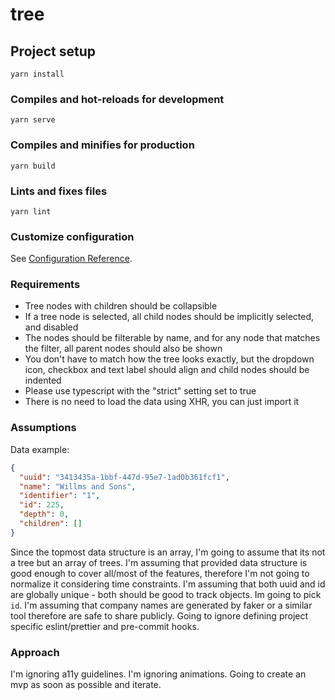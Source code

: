 # tree

## Project setup

```
yarn install
```

### Compiles and hot-reloads for development

```
yarn serve
```

### Compiles and minifies for production

```
yarn build
```

### Lints and fixes files

```
yarn lint
```

### Customize configuration

See [Configuration Reference](https://cli.vuejs.org/config/).

### Requirements

- Tree nodes with children should be collapsible
- If a tree node is selected, all child nodes should be implicitly selected, and disabled
- The nodes should be filterable by name, and for any node that matches the filter, all parent nodes should also be shown
- You don't have to match how the tree looks exactly, but the dropdown icon, checkbox and text label should align and child nodes should be indented
- Please use typescript with the "strict" setting set to true
- There is no need to load the data using XHR, you can just import it

### Assumptions

Data example:

```json
{
  "uuid": "3413435a-1bbf-447d-95e7-1ad0b361fcf1",
  "name": "Willms and Sons",
  "identifier": "1",
  "id": 225,
  "depth": 0,
  "children": []
}
```

Since the topmost data structure is an array, I'm going to assume that its not a tree but an array of trees.
I'm assuming that provided data structure is good enough to cover all/most of the features, therefore I'm not going to normalize it considering time constraints.
I'm assuming that both uuid and id are globally unique - both should be good to track objects. Im going to pick `id`.
I'm assuming that company names are generated by faker or a similar tool therefore are safe to share publicly.
Going to ignore defining project specific eslint/prettier and pre-commit hooks.

### Approach

I'm ignoring a11y guidelines.
I'm ignoring animations.
Going to create an mvp as soon as possible and iterate.
